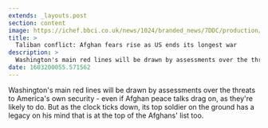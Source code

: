 ```yaml
--- 
extends: _layouts.post 
section: content 
image: https://ichef.bbci.co.uk/news/1024/branded_news/7DDC/production/_115002223_mediaitem114970328.jpg 
title: > 
  Taliban conflict: Afghan fears rise as US ends its longest war 
description: > 
  Washington's main red lines will be drawn by assessments over the threats to America's own security - even if Afghan peace talks drag on, as they're likely to do.But as the clock ticks down, its top soldier on the ground has a legacy on his mind that is at the top of the Afghans' list too. 
date: 1603200055.571562 
--- 
```

<div><p>Washington's main red lines will be drawn by assessments over the threats to America's own security - even if Afghan peace talks drag on, as they're likely to do. But as the clock ticks down, its top soldier on the ground has a legacy on his mind that is at the top of the Afghans' list too.</p></div>